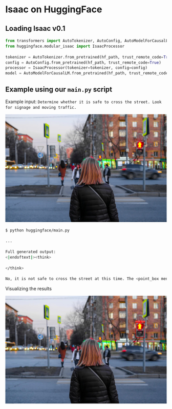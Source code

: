 # Isaac on HuggingFace 

## Loading Isaac v0.1
```python
from transformers import AutoTokenizer, AutoConfig, AutoModelForCausalLM
from huggingface.modular_isaac import IsaacProcessor

tokenizer = AutoTokenizer.from_pretrained(hf_path, trust_remote_code=True, use_fast=False)
config = AutoConfig.from_pretrained(hf_path, trust_remote_code=True)
processor = IsaacProcessor(tokenizer=tokenizer, config=config)
model = AutoModelForCausalLM.from_pretrained(hf_path, trust_remote_code=True)
```

## Example using our `main.py` script

Example input: `Determine whether it is safe to cross the street. Look for signage and moving traffic.` 

![input](huggingface/assets/example.webp)


```bash
$ python huggingface/main.py 

...

Full generated output:
<|endoftext|><think>

</think>

No, it is not safe to cross the street at this time. The <point_box mention="traffic light"> (808,248) (863,386) </point_box> in the background is showing a red signal, which means it's not safe or legal to cross the street. This red light indicates that vehicles have the right of way, and pedestrians should wait until the light changes before proceeding to cross. It's important to always follow traffic signals for your safety and the safety of others on the road. When in doubt, it's best to wait until the signal changes to green before crossing the street.<|im_end|>
```

Visualizing the results 

![prediction](huggingface/assets/prediction.jpeg)
